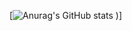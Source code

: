 [![Anurag's GitHub stats](https://github-readme-stats.vercel.app/api?username=maddy8381&show_icons=true)
)]
